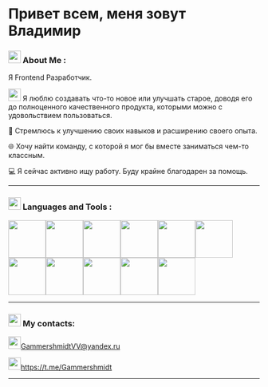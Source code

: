 # Привет всем, меня зовут Владимир

### <img src="https://static.thenounproject.com/png/4066324-200.png" height="25"> About Me :

Я Frontend Разработчик.

<img src="https://previews.123rf.com/images/illizium/illizium1903/illizium190300172/119766089-notifications-icon-like-icon-vector-social-media-like-vector-icon-instagram-like-notification.jpg" height="25"> Я люблю создавать что-то новое или улучшать старое, доводя его до полноценного качественного продукта, которыми можно с удовольствием пользоваться.

🏃 Стремлюсь к улучшению своих навыков и расширению своего опыта.

🌐 Хочу найти команду, с которой я мог бы вместе заниматься чем-то классным.

💻 Я сейчас активно ищу работу. Буду крайне благодарен за помощь.

---

### <img src="https://cdn.iconscout.com/icon/premium/png-256-thumb/programming-language-1492978-1264684.png" width="25" height="25"> Languages and Tools :

<img src="https://upload.wikimedia.org/wikipedia/commons/thumb/a/a7/React-icon.svg/2300px-React-icon.svg.png" width="75" height="75"><img src="https://cdn-icons-png.flaticon.com/512/5968/5968292.png" width="75" height="75"><img src="https://uxwing.com/wp-content/themes/uxwing/download/brands-and-social-media/html-icon.png" width="75" height="75"><img src="https://cdn4.iconfinder.com/data/icons/social-media-logos-6/512/121-css3-512.png" height="75"><img src="https://git-scm.com/images/logos/downloads/Git-Icon-1788C.png" width="75" height="75"><img src="https://github.com/Kiokoshinkai/Kiokoshinkai/assets/104086140/c766cd6f-91e0-4bbc-92b9-b8be1e248a99" width="75" height="75"><img src="https://cdn.icon-icons.com/icons2/2415/PNG/512/mongodb_original_logo_icon_146424.png" width="75" height="75"><img src="https://static-00.iconduck.com/assets.00/node-js-icon-454x512-nztofx17.png" width="75" height="75"><img src="https://cdn.icon-icons.com/icons2/2699/PNG/512/expressjs_logo_icon_169185.png" width="75" height="75"><img src="https://static-00.iconduck.com/assets.00/webpack-plain-icon-1847x2048-7e4fofoe.png" width="75" height="75"><img src="https://www.svgrepo.com/show/354202/postman-icon.svg" width="75" height="75">

---

### <img src="https://icon-library.com/images/icon-for-contact/icon-for-contact-2.jpg" width="25" height="25"> My contacts:

<img src="https://www.nidirect.gov.uk/sites/default/files/styles/nigov_full_620_x1/public/images/email_logo.jpg?itok=ifUhNgCT" width="25" height="25"><GammershmidtVV@yandex.ru>

<img src="https://play-lh.googleusercontent.com/ZU9cSsyIJZo6Oy7HTHiEPwZg0m2Crep-d5ZrfajqtsH-qgUXSqKpNA2FpPDTn-7qA5Q" width="25" height="25"><https://t.me/Gammershmidt>

---

